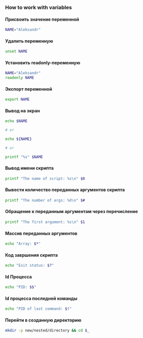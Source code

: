 ### How to work with variables
#### Присвоить значение переменной

```sh
NAME="Aleksandr"
```
#### Удалить переменную

```sh
unset NAME
```

#### Установить readonly-переменную

```sh
NAME="Aleksandr"
readonly NAME
```

#### Экспорт переменной
```sh
export NAME
```

#### Вывод на экран
```sh
echo $NAME

# or

echo ${NAME}

# or

printf "%s" $NAME
```

#### Вывод имени скрипта
```sh
printf "The name of script: %s\n" $0
```

#### Вывести количество переданных аргументов скрипта
```sh
printf "The number of args: %d\n" $#
```

#### Обращение к переданным аргументам через перечисление
```sh
printf "The first argument: %s\n" $1
```

#### Массив переданных аргументов
```sh
echo "Array: $*"
```

#### Код завршения скрипта
```sh
echo "Exit status: $?"
```

#### Id Процесса
```sh
echo "PID: $$"
```

#### Id процесса последней команды
```sh
echo "PID of last command: $!"
```

#### Перейти в созданную директорию

```sh
mkdir -p new/nested/directory && cd $_
```
